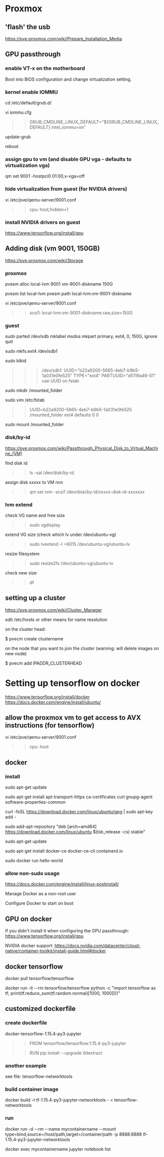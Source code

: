 # Proxmox

## 'flash' the usb 

https://pve.proxmox.com/wiki/Prepare_Installation_Media

## GPU passthrough

### enable VT-x on the motherboard

Boot into BIOS configuration and change virtualization setting.

### kernel enable IOMMU

cd /etc/default/grub.d/

vi iommu.cfg
>> GRUB_CMDLINE_LINUX_DEFAULT="${GRUB_CMDLINE_LINUX_DEFAULT} intel_iommu=on"

update-grub

reboot

### assign gpu to vm (and disable GPU vga - defaults to virtualization vga)

qm set 9001 -hostpci0 01:00,x-vga=off

### hide virtualization from guest (for NVIDIA drivers)

vi /etc/pve/qemu-server/9001.conf
>> cpu: host,hidden=1

### install NVIDIA drivers on guest

https://www.tensorflow.org/install/gpu

## Adding disk (vm 9001, 150GB)

https://pve.proxmox.com/wiki/Storage

### proxmox

pvesm alloc local-lvm 9001 vm-9001-diskname 150G

pvesm list local-lvm
pvesm path local-lvm:vm-9001-diskname

vi /etc/pve/qemu-server/9001.conf
>> scsi1: local-lvm:vm-9001-diskname.raw,size=150G

### guest

sudo parted /dev/sdb
mklabel msdos
mkpart
primary, ext4, 0, 150G, ignore
quit

sudo mkfs.ext4 /dev/sdb1

sudo blkid
>>> /dev/sdb1: UUID="b22a9200-5665-4eb7-b9b5-1a031e0fe525" TYPE="ext4" PARTUUID="d5119a46-01"
> use UUID on fstab

sudo mkdir /mounted_folder

sudo vim /etc/fstab
>> UUID=b22a9200-5665-4eb7-b9b5-1a031e0fe525 /mounted_folder ext4  defaults    0    0

sudo mount /mounted_folder

### disk/by-id

https://pve.proxmox.com/wiki/Passthrough_Physical_Disk_to_Virtual_Machine_(VM)

find disk id
>> ls -sal /dev/disk/by-id

assign disk xxxxx to VM nnn
>> qm set nnn -scsi1 /dev/disk/by-id/xxxxx-disk-id-xxxxxxx

### lvm extend

check VG name and free size
>> sudo vgdisplay

extend VG size (check which lv under /dev/ubuntu-vg)
>> sudo lvextend -l +6015 /dev/ubuntu-vg/ubuntu-lv

resize filesystem
>> sudo resize2fs /dev/ubuntu-vg/ubuntu-lv

check new size
>> df

## setting up a cluster

https://pve.proxmox.com/wiki/Cluster_Manager

edit /etc/hosts or other means for name resolution

on the cluster head:

$ pvecm create clustername

on the node that you want to join the cluster (warning: will delete images on new node)

$ pvecm add IPADDR_CLUSTERHEAD



# Setting up tensorflow on docker

https://www.tensorflow.org/install/docker
https://docs.docker.com/engine/install/ubuntu/

## allow the proxmox vm to get access to AVX instructions (for tensorflow)

vi /etc/pve/qemu-server/9001.conf
>> cpu: host

## docker 

### install
sudo apt-get update

sudo apt-get install apt-transport-https ca-certificates curl gnupg-agent software-properties-common

curl -fsSL https://download.docker.com/linux/ubuntu/gpg | sudo apt-key add -

sudo add-apt-repository "deb [arch=amd64] https://download.docker.com/linux/ubuntu $(lsb_release -cs) stable"

sudo apt-get update

sudo apt-get install docker-ce docker-ce-cli containerd.io

sudo docker run hello-world

### allow non-sudo usage

https://docs.docker.com/engine/install/linux-postinstall/

Manage Docker as a non-root user

Configure Docker to start on boot

## GPU on docker

If you didn't install it when configuring the GPU passthrough:
https://www.tensorflow.org/install/gpu

NVIDIA docker support:
https://docs.nvidia.com/datacenter/cloud-native/container-toolkit/install-guide.html#docker

## docker tensorflow

docker pull tensorflow/tensorflow

docker run -it --rm tensorflow/tensorflow python -c "import tensorflow as tf; print(tf.reduce_sum(tf.random.normal([1000, 1000])))"

## customized dockerfile

### create dockerfile 

docker-tensorflow-1.15.4-py3-jupyter

>> FROM tensorflow/tensorflow:1.15.4-py3-jupyter

>> RUN pip install --upgrade tldextract

###  another example 

see file: tensorflow-networktools

### build container image

docker build -t tf-1.15.4-py3-jupyter-networktools - < tensorflow-networktools

### run 

docker run -d --rm --name mycontainername --mount type=bind,source=/host/path,target=/container/path -p 8888:8888 tf-1.15.4-py3-jupyter-networktools 

docker exec mycontainername jupyter notebook list

